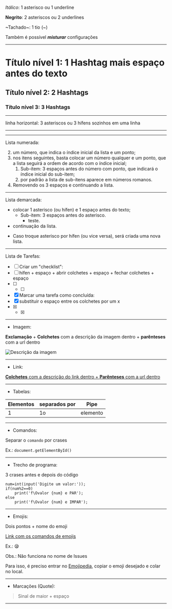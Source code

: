 _Itálico_: 1 asterisco ou 1 underline

**Negrito**: 2 asteriscos ou 2 underlines

~Tachado~: 1 tio (~)

Também é possível __*misturar*__ configurações

---

# Título nível 1: 1 Hashtag mais espaço antes do texto
## Título nível 2: 2 Hashtags
### Título nível 3: 3 Hashtags

---

linha horizontal: 3 asteriscos ou 3 hífens sozinhos em uma linha
***
---

Lista numerada:

2. um número, que indica o índice inicial da lista e um ponto;
1. nos itens seguintes, basta colocar um número qualquer e um ponto, que a lista seguirá a ordem de acordo com o índice inicial;
   1. Sub-item: 3 espaços antes do número com ponto, que indicará o índice inicial do sub-item;
   4. por padrão a lista de sub-itens aparece em números romanos.
7. Removendo os 3 espaços e continuando a lista.

---

Lista demarcada:

* colocar 1 asterisco (ou hífen) e 1 espaço antes do texto;
   * Sub-item: 3 espaços antes do asterisco.
      * teste.
* continuação da lista.
- Caso troque asterisco por hífen (ou vice versa), será criada uma nova lista.

---

Lista de Tarefas:

- [ ] Criar um "checklist":
- [ ] hífen + espaço + abrir colchetes + espaço + fechar colchetes + espaço
- [ ] - [ ]
- [x] Marcar uma tarefa como concluída:
- [x] substituir o espaço entre os colchetes por um x
- [x] - [x]

---

* Imagem:

**Exclamação** + **Colchetes** com a descrição da imagem dentro + **parênteses** com a url dentro

![Descrição da imagem](https://cdn.iconscout.com/icon/free/png-256/github-153-675523.png)

---

* Link:

[**Colchetes** com a descrição do link dentro + **Parênteses** com a url dentro](https://github.com/rpatricio-souza)

---

* Tabelas:

Elementos | separados por | **Pipe**
---|---|---
1 | 1o | elemento

---

* Comandos:

Separar o `comando` por crases

Ex.: `document.getElementById()`

---

* Trecho de programa:

3 crases antes e depois do código
```
num=int(input('Digite um valor:'));
if(num%2==0)
    print('f\Ovalor {num} e PAR');
else
    print('f\Ovalor {num} e IMPAR');
```

---

* Emojis:

Dois pontos + nome do emoji

[Link com os comandos de emojis](https://github.com/ikatyang/emoji-cheat-sheet)

Ex.: :sleepy:

Obs.: Não funciona no nome de Issues

Para isso, é preciso entrar no [Emojipedia](https://emojipedia.org/), copiar o emoji desejado e colar no local.

---

* Marcações (Quote):

> Sinal de maior + espaço

---
